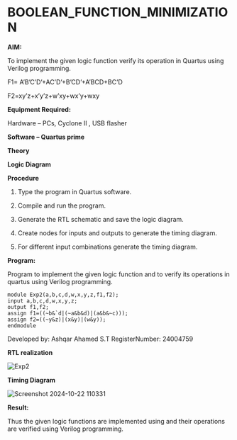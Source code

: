 # BOOLEAN_FUNCTION_MINIMIZATION

**AIM:**

To implement the given logic function verify its operation in Quartus using Verilog programming.

F1= A’B’C’D’+AC’D’+B’CD’+A’BCD+BC’D 

F2=xy’z+x’y’z+w’xy+wx’y+wxy

**Equipment Required:**

Hardware – PCs, Cyclone II , USB flasher

**Software – Quartus prime**

**Theory**

**Logic Diagram**

**Procedure**

1.	Type the program in Quartus software.

2.	Compile and run the program.

3.	Generate the RTL schematic and save the logic diagram.

4.	Create nodes for inputs and outputs to generate the timing diagram.

5.	For different input combinations generate the timing diagram.


**Program:**

Program to implement the given logic function and to verify its operations in quartus using Verilog programming. 
```
module Exp2(a,b,c,d,w,x,y,z,f1,f2);
input a,b,c,d,w,x,y,z;
output f1,f2;
assign f1=((~b&`d|(~a&b&d)|(a&b&~c)));
assign f2=((~y&z)|(x&y)|(w&y));
endmodule
```
Developed by: Ashqar Ahamed S.T 
RegisterNumber: 24004759


**RTL realization**

![Exp2](https://github.com/user-attachments/assets/89252638-cfa7-405a-bc2b-f0ac9ccc88a4)

**Timing Diagram**

![Screenshot 2024-10-22 110331](https://github.com/user-attachments/assets/42687b1e-4f5b-4cc1-8977-8c640e84d155)


**Result:**

Thus the given logic functions are implemented using and their operations are verified using Verilog programming.

